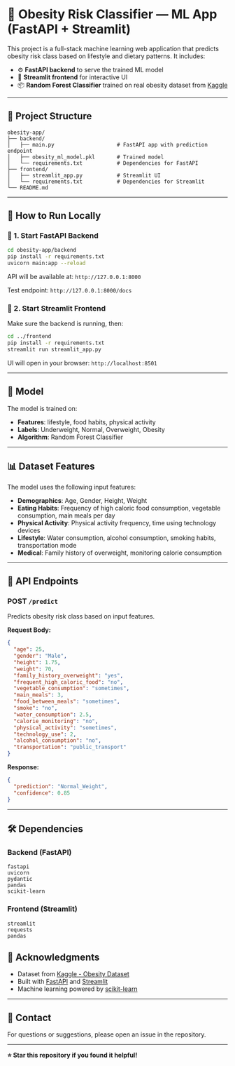 # 🧠 Obesity Risk Classifier — ML App (FastAPI + Streamlit)

This project is a full-stack machine learning web application that predicts obesity risk class based on lifestyle and dietary patterns. It includes:

- ⚙️ **FastAPI backend** to serve the trained ML model
- 🎨 **Streamlit frontend** for interactive UI
- 📦 **Random Forest Classifier** trained on real obesity dataset from [Kaggle](https://www.kaggle.com/datasets/suleymansulak/obesity-dataset)

---

## 📁 Project Structure

```
obesity-app/
├── backend/
│   ├── main.py                    # FastAPI app with prediction endpoint
│   ├── obesity_ml_model.pkl       # Trained model
│   └── requirements.txt           # Dependencies for FastAPI
├── frontend/
│   ├── streamlit_app.py           # Streamlit UI
│   └── requirements.txt           # Dependencies for Streamlit
└── README.md                      
```

---

## 🚀 How to Run Locally

### 🔹 1. Start FastAPI Backend

```bash
cd obesity-app/backend
pip install -r requirements.txt
uvicorn main:app --reload
```

API will be available at: `http://127.0.0.1:8000`

Test endpoint: `http://127.0.0.1:8000/docs`

### 🔹 2. Start Streamlit Frontend

Make sure the backend is running, then:

```bash
cd ../frontend
pip install -r requirements.txt
streamlit run streamlit_app.py
```

UI will open in your browser: `http://localhost:8501`

---

## 🧠 Model

The model is trained on:

* **Features**: lifestyle, food habits, physical activity
* **Labels**: Underweight, Normal, Overweight, Obesity
* **Algorithm**: Random Forest Classifier

---

## 📊 Dataset Features

The model uses the following input features:

- **Demographics**: Age, Gender, Height, Weight
- **Eating Habits**: Frequency of high caloric food consumption, vegetable consumption, main meals per day
- **Physical Activity**: Physical activity frequency, time using technology devices
- **Lifestyle**: Water consumption, alcohol consumption, smoking habits, transportation mode
- **Medical**: Family history of overweight, monitoring calorie consumption

---

## 🔧 API Endpoints

### POST `/predict`

Predicts obesity risk class based on input features.

**Request Body:**
```json
{
  "age": 25,
  "gender": "Male",
  "height": 1.75,
  "weight": 70,
  "family_history_overweight": "yes",
  "frequent_high_caloric_food": "no",
  "vegetable_consumption": "sometimes",
  "main_meals": 3,
  "food_between_meals": "sometimes",
  "smoke": "no",
  "water_consumption": 2.5,
  "calorie_monitoring": "no",
  "physical_activity": "sometimes",
  "technology_use": 2,
  "alcohol_consumption": "no",
  "transportation": "public_transport"
}
```

**Response:**
```json
{
  "prediction": "Normal_Weight",
  "confidence": 0.85
}
```

---

## 🛠️ Dependencies

### Backend (FastAPI)
```
fastapi
uvicorn
pydantic
pandas
scikit-learn
```

### Frontend (Streamlit)
```
streamlit
requests
pandas
```

## 🙏 Acknowledgments

- Dataset from [Kaggle - Obesity Dataset](https://www.kaggle.com/datasets/suleymansulak/obesity-dataset)
- Built with [FastAPI](https://fastapi.tiangolo.com/) and [Streamlit](https://streamlit.io/)
- Machine learning powered by [scikit-learn](https://scikit-learn.org/)

---

## 📧 Contact

For questions or suggestions, please open an issue in the repository.

---

**⭐ Star this repository if you found it helpful!**